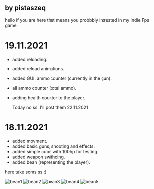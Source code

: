 ## by pistaszeq

hello if you are here thet means you probbbly intrested in my indie Fps game

# 19.11.2021

- added reloading.
- added reload animations.
- added GUI: ammo counter (currently in the gun).
- all ammo counter (total ammo).
- adding health counter to the player.

  Today no ss. I'll post them 22.11.2021

# 18.11.2021

- added movment.
- added basic guns, shooting and effects.
- added simple cube with 100hp for testing.
- added weapon swithcing.
- added bean (representing the player).

here take soms ss :)

![bean1](https://user-images.githubusercontent.com/94687814/142628359-bff3dac3-9ed9-4fa0-aa2d-7753bc59c921.png)
![bean2](https://user-images.githubusercontent.com/94687814/142628366-4656d30f-bace-4412-b84b-7202e3979e2e.png)
![bean3](https://user-images.githubusercontent.com/94687814/142628368-9803116d-9cdd-4877-8dbe-1367aeaf3784.png)
![bean4](https://user-images.githubusercontent.com/94687814/142628370-bb58cbc6-fea9-4611-8dff-1c8d00c4b0c5.png)
![bean5](https://user-images.githubusercontent.com/94687814/142628371-a06f55ec-227a-49f9-aa56-efbb76a1dfc2.png)
